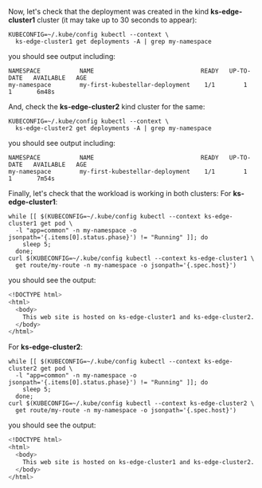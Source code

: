 <!--kubestellar-test-apache-openshift-start-->
Now, let's check that the deployment was created in the kind **ks-edge-cluster1** cluster (it may take up to 30 seconds to appear):
```shell
KUBECONFIG=~/.kube/config kubectl --context \
  ks-edge-cluster1 get deployments -A | grep my-namespace
```

you should see output including:
``` { .sh .no-copy }
NAMESPACE           NAME                              READY   UP-TO-DATE   AVAILABLE   AGE
my-namespace        my-first-kubestellar-deployment    1/1        1            1       6m48s
```

And, check the **ks-edge-cluster2** kind cluster for the same:
```shell
KUBECONFIG=~/.kube/config kubectl --context \
  ks-edge-cluster2 get deployments -A | grep my-namespace
```

you should see output including:
``` { .sh .no-copy }
NAMESPACE           NAME                              READY   UP-TO-DATE   AVAILABLE   AGE
my-namespace        my-first-kubestellar-deployment    1/1        1            1       7m54s
```

Finally, let's check that the workload is working in both clusters:
For **ks-edge-cluster1**:
```shell
while [[ $(KUBECONFIG=~/.kube/config kubectl --context ks-edge-cluster1 get pod \
  -l "app=common" -n my-namespace -o jsonpath='{.items[0].status.phase}') != "Running" ]]; do 
    sleep 5; 
  done;
curl $(KUBECONFIG=~/.kube/config kubectl --context ks-edge-cluster1 \
  get route/my-route -n my-namespace -o jsonpath='{.spec.host}')
```

you should see the output:
``` {.bash .no-copy}
<!DOCTYPE html>
<html>
  <body>
    This web site is hosted on ks-edge-cluster1 and ks-edge-cluster2.
  </body>
</html>
```

For **ks-edge-cluster2**:
```shell
while [[ $(KUBECONFIG=~/.kube/config kubectl --context ks-edge-cluster2 get pod \
  -l "app=common" -n my-namespace -o jsonpath='{.items[0].status.phase}') != "Running" ]]; do 
    sleep 5; 
  done;
curl $(KUBECONFIG=~/.kube/config kubectl --context ks-edge-cluster2 \
  get route/my-route -n my-namespace -o jsonpath='{.spec.host}')
```

you should see the output:
``` {.bash .no-copy}
<!DOCTYPE html>
<html>
  <body>
    This web site is hosted on ks-edge-cluster1 and ks-edge-cluster2.
  </body>
</html>
```
<!--kubestellar-test-apache-openshift-end-->